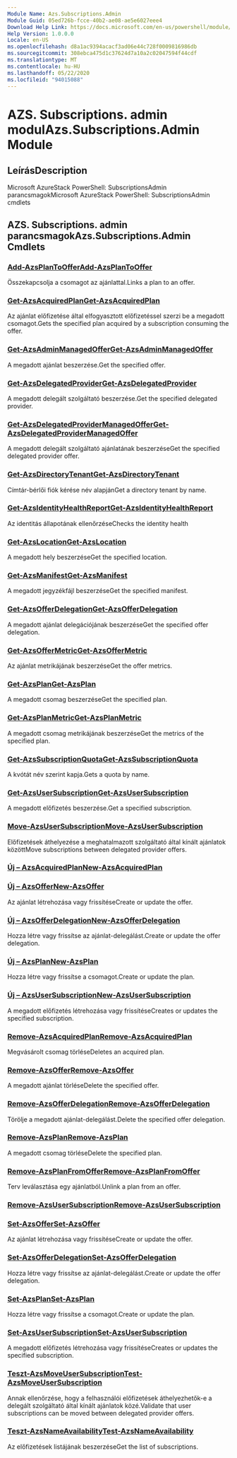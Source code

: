 ```yaml
---
Module Name: Azs.Subscriptions.Admin
Module Guid: 05ed726b-fcce-40b2-ae08-ae5e6027eee4
Download Help Link: https://docs.microsoft.com/en-us/powershell/module/azs.subscriptions.admin
Help Version: 1.0.0.0
Locale: en-US
ms.openlocfilehash: d8a1ac9394acacf3ad06e44c728f0009816986db
ms.sourcegitcommit: 308ebca475d1c37624d7a10a2c02047594f44cdf
ms.translationtype: MT
ms.contentlocale: hu-HU
ms.lasthandoff: 05/22/2020
ms.locfileid: "94015088"
---
```

# <span data-ttu-id="c108e-101">AZS. Subscriptions. admin modul</span><span class="sxs-lookup"><span data-stu-id="c108e-101">Azs.Subscriptions.Admin Module</span></span>
## <span data-ttu-id="c108e-102">Leírás</span><span class="sxs-lookup"><span data-stu-id="c108e-102">Description</span></span>
<span data-ttu-id="c108e-103">Microsoft AzureStack PowerShell: SubscriptionsAdmin parancsmagok</span><span class="sxs-lookup"><span data-stu-id="c108e-103">Microsoft AzureStack PowerShell: SubscriptionsAdmin cmdlets</span></span>

## <span data-ttu-id="c108e-104">AZS. Subscriptions. admin parancsmagok</span><span class="sxs-lookup"><span data-stu-id="c108e-104">Azs.Subscriptions.Admin Cmdlets</span></span>
### [<span data-ttu-id="c108e-105">Add-AzsPlanToOffer</span><span class="sxs-lookup"><span data-stu-id="c108e-105">Add-AzsPlanToOffer</span></span>](Add-AzsPlanToOffer.md)
<span data-ttu-id="c108e-106">Összekapcsolja a csomagot az ajánlattal.</span><span class="sxs-lookup"><span data-stu-id="c108e-106">Links a plan to an offer.</span></span>

### [<span data-ttu-id="c108e-107">Get-AzsAcquiredPlan</span><span class="sxs-lookup"><span data-stu-id="c108e-107">Get-AzsAcquiredPlan</span></span>](Get-AzsAcquiredPlan.md)
<span data-ttu-id="c108e-108">Az ajánlat előfizetése által elfogyasztott előfizetéssel szerzi be a megadott csomagot.</span><span class="sxs-lookup"><span data-stu-id="c108e-108">Gets the specified plan acquired by a subscription consuming the offer.</span></span>

### [<span data-ttu-id="c108e-109">Get-AzsAdminManagedOffer</span><span class="sxs-lookup"><span data-stu-id="c108e-109">Get-AzsAdminManagedOffer</span></span>](Get-AzsAdminManagedOffer.md)
<span data-ttu-id="c108e-110">A megadott ajánlat beszerzése.</span><span class="sxs-lookup"><span data-stu-id="c108e-110">Get the specified offer.</span></span>

### [<span data-ttu-id="c108e-111">Get-AzsDelegatedProvider</span><span class="sxs-lookup"><span data-stu-id="c108e-111">Get-AzsDelegatedProvider</span></span>](Get-AzsDelegatedProvider.md)
<span data-ttu-id="c108e-112">A megadott delegált szolgáltató beszerzése.</span><span class="sxs-lookup"><span data-stu-id="c108e-112">Get the specified delegated provider.</span></span>

### [<span data-ttu-id="c108e-113">Get-AzsDelegatedProviderManagedOffer</span><span class="sxs-lookup"><span data-stu-id="c108e-113">Get-AzsDelegatedProviderManagedOffer</span></span>](Get-AzsDelegatedProviderManagedOffer.md)
<span data-ttu-id="c108e-114">A megadott delegált szolgáltató ajánlatának beszerzése</span><span class="sxs-lookup"><span data-stu-id="c108e-114">Get the specified delegated provider offer.</span></span>

### [<span data-ttu-id="c108e-115">Get-AzsDirectoryTenant</span><span class="sxs-lookup"><span data-stu-id="c108e-115">Get-AzsDirectoryTenant</span></span>](Get-AzsDirectoryTenant.md)
<span data-ttu-id="c108e-116">Címtár-bérlői fiók kérése név alapján</span><span class="sxs-lookup"><span data-stu-id="c108e-116">Get a directory tenant by name.</span></span>

### [<span data-ttu-id="c108e-117">Get-AzsIdentityHealthReport</span><span class="sxs-lookup"><span data-stu-id="c108e-117">Get-AzsIdentityHealthReport</span></span>](Get-AzsIdentityHealthReport.md)
<span data-ttu-id="c108e-118">Az identitás állapotának ellenőrzése</span><span class="sxs-lookup"><span data-stu-id="c108e-118">Checks the identity health</span></span>

### [<span data-ttu-id="c108e-119">Get-AzsLocation</span><span class="sxs-lookup"><span data-stu-id="c108e-119">Get-AzsLocation</span></span>](Get-AzsLocation.md)
<span data-ttu-id="c108e-120">A megadott hely beszerzése</span><span class="sxs-lookup"><span data-stu-id="c108e-120">Get the specified location.</span></span>

### [<span data-ttu-id="c108e-121">Get-AzsManifest</span><span class="sxs-lookup"><span data-stu-id="c108e-121">Get-AzsManifest</span></span>](Get-AzsManifest.md)
<span data-ttu-id="c108e-122">A megadott jegyzékfájl beszerzése</span><span class="sxs-lookup"><span data-stu-id="c108e-122">Get the specified manifest.</span></span>

### [<span data-ttu-id="c108e-123">Get-AzsOfferDelegation</span><span class="sxs-lookup"><span data-stu-id="c108e-123">Get-AzsOfferDelegation</span></span>](Get-AzsOfferDelegation.md)
<span data-ttu-id="c108e-124">A megadott ajánlat delegációjának beszerzése</span><span class="sxs-lookup"><span data-stu-id="c108e-124">Get the specified offer delegation.</span></span>

### [<span data-ttu-id="c108e-125">Get-AzsOfferMetric</span><span class="sxs-lookup"><span data-stu-id="c108e-125">Get-AzsOfferMetric</span></span>](Get-AzsOfferMetric.md)
<span data-ttu-id="c108e-126">Az ajánlat metrikájának beszerzése</span><span class="sxs-lookup"><span data-stu-id="c108e-126">Get the offer metrics.</span></span>

### [<span data-ttu-id="c108e-127">Get-AzsPlan</span><span class="sxs-lookup"><span data-stu-id="c108e-127">Get-AzsPlan</span></span>](Get-AzsPlan.md)
<span data-ttu-id="c108e-128">A megadott csomag beszerzése</span><span class="sxs-lookup"><span data-stu-id="c108e-128">Get the specified plan.</span></span>

### [<span data-ttu-id="c108e-129">Get-AzsPlanMetric</span><span class="sxs-lookup"><span data-stu-id="c108e-129">Get-AzsPlanMetric</span></span>](Get-AzsPlanMetric.md)
<span data-ttu-id="c108e-130">A megadott csomag metrikájának beszerzése</span><span class="sxs-lookup"><span data-stu-id="c108e-130">Get the metrics of the specified plan.</span></span>

### [<span data-ttu-id="c108e-131">Get-AzsSubscriptionQuota</span><span class="sxs-lookup"><span data-stu-id="c108e-131">Get-AzsSubscriptionQuota</span></span>](Get-AzsSubscriptionQuota.md)
<span data-ttu-id="c108e-132">A kvótát név szerint kapja.</span><span class="sxs-lookup"><span data-stu-id="c108e-132">Gets a quota by name.</span></span>

### [<span data-ttu-id="c108e-133">Get-AzsUserSubscription</span><span class="sxs-lookup"><span data-stu-id="c108e-133">Get-AzsUserSubscription</span></span>](Get-AzsUserSubscription.md)
<span data-ttu-id="c108e-134">A megadott előfizetés beszerzése.</span><span class="sxs-lookup"><span data-stu-id="c108e-134">Get a specified subscription.</span></span>

### [<span data-ttu-id="c108e-135">Move-AzsUserSubscription</span><span class="sxs-lookup"><span data-stu-id="c108e-135">Move-AzsUserSubscription</span></span>](Move-AzsUserSubscription.md)
<span data-ttu-id="c108e-136">Előfizetések áthelyezése a meghatalmazott szolgáltató által kínált ajánlatok között</span><span class="sxs-lookup"><span data-stu-id="c108e-136">Move subscriptions between delegated provider offers.</span></span>

### [<span data-ttu-id="c108e-137">Új – AzsAcquiredPlan</span><span class="sxs-lookup"><span data-stu-id="c108e-137">New-AzsAcquiredPlan</span></span>](New-AzsAcquiredPlan.md)


### [<span data-ttu-id="c108e-138">Új – AzsOffer</span><span class="sxs-lookup"><span data-stu-id="c108e-138">New-AzsOffer</span></span>](New-AzsOffer.md)
<span data-ttu-id="c108e-139">Az ajánlat létrehozása vagy frissítése</span><span class="sxs-lookup"><span data-stu-id="c108e-139">Create or update the offer.</span></span>

### [<span data-ttu-id="c108e-140">Új – AzsOfferDelegation</span><span class="sxs-lookup"><span data-stu-id="c108e-140">New-AzsOfferDelegation</span></span>](New-AzsOfferDelegation.md)
<span data-ttu-id="c108e-141">Hozza létre vagy frissítse az ajánlat-delegálást.</span><span class="sxs-lookup"><span data-stu-id="c108e-141">Create or update the offer delegation.</span></span>

### [<span data-ttu-id="c108e-142">Új – AzsPlan</span><span class="sxs-lookup"><span data-stu-id="c108e-142">New-AzsPlan</span></span>](New-AzsPlan.md)
<span data-ttu-id="c108e-143">Hozza létre vagy frissítse a csomagot.</span><span class="sxs-lookup"><span data-stu-id="c108e-143">Create or update the plan.</span></span>

### [<span data-ttu-id="c108e-144">Új – AzsUserSubscription</span><span class="sxs-lookup"><span data-stu-id="c108e-144">New-AzsUserSubscription</span></span>](New-AzsUserSubscription.md)
<span data-ttu-id="c108e-145">A megadott előfizetés létrehozása vagy frissítése</span><span class="sxs-lookup"><span data-stu-id="c108e-145">Creates or updates the specified subscription.</span></span>

### [<span data-ttu-id="c108e-146">Remove-AzsAcquiredPlan</span><span class="sxs-lookup"><span data-stu-id="c108e-146">Remove-AzsAcquiredPlan</span></span>](Remove-AzsAcquiredPlan.md)
<span data-ttu-id="c108e-147">Megvásárolt csomag törlése</span><span class="sxs-lookup"><span data-stu-id="c108e-147">Deletes an acquired plan.</span></span>

### [<span data-ttu-id="c108e-148">Remove-AzsOffer</span><span class="sxs-lookup"><span data-stu-id="c108e-148">Remove-AzsOffer</span></span>](Remove-AzsOffer.md)
<span data-ttu-id="c108e-149">A megadott ajánlat törlése</span><span class="sxs-lookup"><span data-stu-id="c108e-149">Delete the specified offer.</span></span>

### [<span data-ttu-id="c108e-150">Remove-AzsOfferDelegation</span><span class="sxs-lookup"><span data-stu-id="c108e-150">Remove-AzsOfferDelegation</span></span>](Remove-AzsOfferDelegation.md)
<span data-ttu-id="c108e-151">Törölje a megadott ajánlat-delegálást.</span><span class="sxs-lookup"><span data-stu-id="c108e-151">Delete the specified offer delegation.</span></span>

### [<span data-ttu-id="c108e-152">Remove-AzsPlan</span><span class="sxs-lookup"><span data-stu-id="c108e-152">Remove-AzsPlan</span></span>](Remove-AzsPlan.md)
<span data-ttu-id="c108e-153">A megadott csomag törlése</span><span class="sxs-lookup"><span data-stu-id="c108e-153">Delete the specified plan.</span></span>

### [<span data-ttu-id="c108e-154">Remove-AzsPlanFromOffer</span><span class="sxs-lookup"><span data-stu-id="c108e-154">Remove-AzsPlanFromOffer</span></span>](Remove-AzsPlanFromOffer.md)
<span data-ttu-id="c108e-155">Terv leválasztása egy ajánlatból.</span><span class="sxs-lookup"><span data-stu-id="c108e-155">Unlink a plan from an offer.</span></span>

### [<span data-ttu-id="c108e-156">Remove-AzsUserSubscription</span><span class="sxs-lookup"><span data-stu-id="c108e-156">Remove-AzsUserSubscription</span></span>](Remove-AzsUserSubscription.md)


### [<span data-ttu-id="c108e-157">Set-AzsOffer</span><span class="sxs-lookup"><span data-stu-id="c108e-157">Set-AzsOffer</span></span>](Set-AzsOffer.md)
<span data-ttu-id="c108e-158">Az ajánlat létrehozása vagy frissítése</span><span class="sxs-lookup"><span data-stu-id="c108e-158">Create or update the offer.</span></span>

### [<span data-ttu-id="c108e-159">Set-AzsOfferDelegation</span><span class="sxs-lookup"><span data-stu-id="c108e-159">Set-AzsOfferDelegation</span></span>](Set-AzsOfferDelegation.md)
<span data-ttu-id="c108e-160">Hozza létre vagy frissítse az ajánlat-delegálást.</span><span class="sxs-lookup"><span data-stu-id="c108e-160">Create or update the offer delegation.</span></span>

### [<span data-ttu-id="c108e-161">Set-AzsPlan</span><span class="sxs-lookup"><span data-stu-id="c108e-161">Set-AzsPlan</span></span>](Set-AzsPlan.md)
<span data-ttu-id="c108e-162">Hozza létre vagy frissítse a csomagot.</span><span class="sxs-lookup"><span data-stu-id="c108e-162">Create or update the plan.</span></span>

### [<span data-ttu-id="c108e-163">Set-AzsUserSubscription</span><span class="sxs-lookup"><span data-stu-id="c108e-163">Set-AzsUserSubscription</span></span>](Set-AzsUserSubscription.md)
<span data-ttu-id="c108e-164">A megadott előfizetés létrehozása vagy frissítése</span><span class="sxs-lookup"><span data-stu-id="c108e-164">Creates or updates the specified subscription.</span></span>

### [<span data-ttu-id="c108e-165">Teszt-AzsMoveUserSubscription</span><span class="sxs-lookup"><span data-stu-id="c108e-165">Test-AzsMoveUserSubscription</span></span>](Test-AzsMoveUserSubscription.md)
<span data-ttu-id="c108e-166">Annak ellenőrzése, hogy a felhasználói előfizetések áthelyezhetők-e a delegált szolgáltató által kínált ajánlatok közé.</span><span class="sxs-lookup"><span data-stu-id="c108e-166">Validate that user subscriptions can be moved between delegated provider offers.</span></span>

### [<span data-ttu-id="c108e-167">Teszt-AzsNameAvailability</span><span class="sxs-lookup"><span data-stu-id="c108e-167">Test-AzsNameAvailability</span></span>](Test-AzsNameAvailability.md)
<span data-ttu-id="c108e-168">Az előfizetések listájának beszerzése</span><span class="sxs-lookup"><span data-stu-id="c108e-168">Get the list of subscriptions.</span></span>

